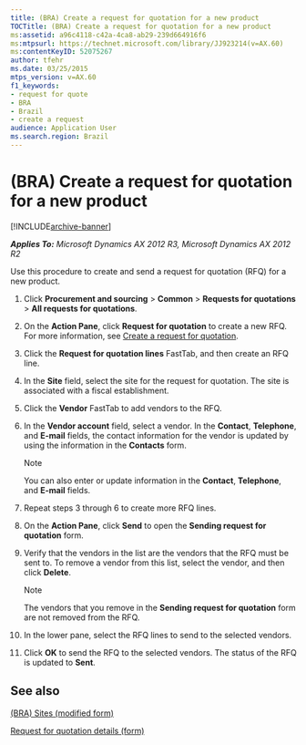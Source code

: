 ```yaml
---
title: (BRA) Create a request for quotation for a new product
TOCTitle: (BRA) Create a request for quotation for a new product
ms:assetid: a96c4118-c42a-4ca8-ab29-239d664916f6
ms:mtpsurl: https://technet.microsoft.com/library/JJ923214(v=AX.60)
ms:contentKeyID: 52075267
author: tfehr
ms.date: 03/25/2015
mtps_version: v=AX.60
f1_keywords:
- request for quote
- BRA
- Brazil
- create a request
audience: Application User
ms.search.region: Brazil
---
```


# (BRA) Create a request for quotation for a new product 


[!INCLUDE[archive-banner](includes/archive-banner.md)]


_**Applies To:** Microsoft Dynamics AX 2012 R3, Microsoft Dynamics AX 2012 R2_

Use this procedure to create and send a request for quotation (RFQ) for a new product.

1.  Click **Procurement and sourcing** \> **Common** \> **Requests for quotations** \> **All requests for quotations**.

2.  On the **Action Pane**, click **Request for quotation** to create a new RFQ. For more information, see [Create a request for quotation](create-a-request-for-quotation.md).

3.  Click the **Request for quotation lines** FastTab, and then create an RFQ line.

4.  In the **Site** field, select the site for the request for quotation. The site is associated with a fiscal establishment.

5.  Click the **Vendor** FastTab to add vendors to the RFQ.

6.  In the **Vendor account** field, select a vendor. In the **Contact**, **Telephone**, and **E-mail** fields, the contact information for the vendor is updated by using the information in the **Contacts** form.
    

    > [!NOTE]
    > <P>You can also enter or update information in the <STRONG>Contact</STRONG>, <STRONG>Telephone</STRONG>, and <STRONG>E-mail</STRONG> fields.</P>



7.  Repeat steps 3 through 6 to create more RFQ lines.

8.  On the **Action Pane**, click **Send** to open the **Sending request for quotation** form.

9.  Verify that the vendors in the list are the vendors that the RFQ must be sent to. To remove a vendor from this list, select the vendor, and then click **Delete**.
    

    > [!NOTE]
    > <P>The vendors that you remove in the <STRONG>Sending request for quotation</STRONG> form are not removed from the RFQ.</P>



10. In the lower pane, select the RFQ lines to send to the selected vendors.

11. Click **OK** to send the RFQ to the selected vendors. The status of the RFQ is updated to **Sent**.

## See also

[(BRA) Sites (modified form)](https://technet.microsoft.com/library/jj923394\(v=ax.60\))

[Request for quotation details (form)](https://technet.microsoft.com/library/hh209669\(v=ax.60\))

  


